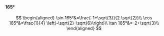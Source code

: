#### 165°

$$
\begin{aligned}
\sin 165°&=\frac{-1+\sqrt{3}}{2 \sqrt{2}}\\
\cos 165°&=\frac{1}{4} \left(-\sqrt{2}-\sqrt{6}\right)\\
\tan 165°&=-2+\sqrt{3}\\
\end{aligned}
$$

